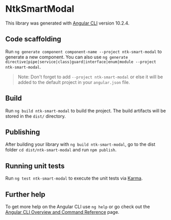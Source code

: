 # NtkSmartModal

This library was generated with [Angular CLI](https://github.com/angular/angular-cli) version 10.2.4.

## Code scaffolding

Run `ng generate component component-name --project ntk-smart-modal` to generate a new component. You can also use `ng generate directive|pipe|service|class|guard|interface|enum|module --project ntk-smart-modal`.
> Note: Don't forget to add `--project ntk-smart-modal` or else it will be added to the default project in your `angular.json` file. 

## Build

Run `ng build ntk-smart-modal` to build the project. The build artifacts will be stored in the `dist/` directory.

## Publishing

After building your library with `ng build ntk-smart-modal`, go to the dist folder `cd dist/ntk-smart-modal` and run `npm publish`.

## Running unit tests

Run `ng test ntk-smart-modal` to execute the unit tests via [Karma](https://karma-runner.github.io).

## Further help

To get more help on the Angular CLI use `ng help` or go check out the [Angular CLI Overview and Command Reference](https://angular.io/cli) page.

